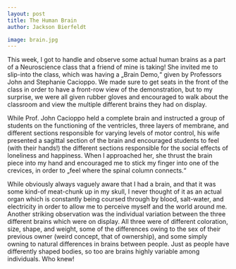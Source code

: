 ```yaml
---
layout: post
title: The Human Brain
author: Jackson Bierfeldt

image: brain.jpg
---
```


This week, I got to handle and observe some actual human brains as a part of a Neuroscience class that a friend of mine is taking! She invited me to slip-into the class, which was having a „Brain Demo,“ given by Professors John and Stephanie Cacioppo. We made sure to get seats in the front of the class in order to have a front-row view of the demonstration, but to my surprise, we were all given rubber gloves and encouraged to walk about the classroom and view the multiple different brains they had on display.

While Prof. John Cacioppo held a complete brain and instructed a group of students on the functioning of the ventricles, three layers of membrane, and different sections responsible for varying levels of motor control, his wife presented a sagittal section of the brain and encouraged students to feel (with their hands!) the different sections responsible for the social effects of loneliness and happiness. When I approached her, she thrust the brain piece into my hand and encouraged me to stick my finger into one of the crevices, in order to „feel where the spinal column connects.“

While obviously always vaguely aware that I had a brain, and that it was some kind-of meat-chunk up in my skull, I never thought of it as an actual organ which is constantly being coursed through by blood, salt-water, and electricity in order to allow me to perceive myself and the world around me. Another striking observation was the individual variation between the three different brains which were on display. All three were of different coloration, size, shape, and weight, some of the differences owing to the sex of their previous owner (weird concept, that of ownership), and some simply owning to natural differences in brains between people. Just as people have differently shaped bodies, so too are brains highly variable among individuals. Who knew!
